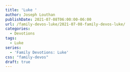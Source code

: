 ```yaml
---
title: 'Luke '
author: Joseph Louthan
publishDate: 2021-07-08T06:00:00-06:00
url: /family-devos-luke/2021-07-08-family-devos-luke/
categories:
  - Devotions
tags:
  - Luke
series:
  - 'Family Devotions: Luke'
css: "family-devos"
draft: true
---
```

